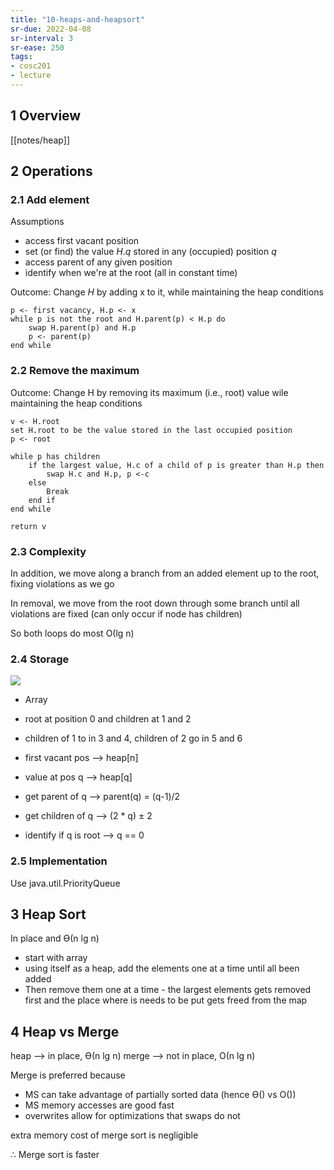 ```yaml
---
title: "10-heaps-and-heapsort"
sr-due: 2022-04-08
sr-interval: 3
sr-ease: 250
tags: 
- cosc201 
- lecture
---
```


## 1 Overview
[[notes/heap]]

## 2 Operations
### 2.1 Add element
Assumptions
- access first vacant position
- set (or find) the value $H.q$ stored in any (occupied) position $q$
- access parent of any given position
- identify when we're at the root
(all in constant time)

Outcome: Change $H$ by adding x to it, while maintaining the heap conditions

```
p <- first vacancy, H.p <- x
while p is not the root and H.parent(p) < H.p do
	swap H.parent(p) and H.p
	p <- parent(p)
end while

```

### 2.2 Remove the maximum
Outcome: Change H by removing its maximum (i.e., root) value wile maintaining the heap conditions

```
v <- H.root
set H.root to be the value stored in the last occupied position
p <- root

while p has children
	if the largest value, H.c of a child of p is greater than H.p then
		swap H.c and H.p, p <-c
	else
		Break
	end if
end while

return v

```


### 2.3 Complexity
In addition, we move along a branch from an added element up to the root, fixing violations as we go

In removal, we move from the root down through some branch until all violations are fixed (can only occur if node has children)

So both loops do most Ο(lg n)

### 2.4 Storage
![](https://i.imgur.com/04qVrGQ.png#invert)

 - Array
- root at position 0 and children at 1 and 2
- children of 1 to in 3 and 4, children of 2 go in 5 and 6

- first vacant pos --> heap[n]
- value at pos q --> heap[q]
- get parent of q --> parent(q) = (q-1)/2
- get children of q --> (2 * q) ± 2
- identify if q is root --> q == 0

### 2.5 Implementation

Use java.util.PriorityQueue

## 3 Heap Sort
In place and ϴ(n lg n)

- start with array
- using itself as a heap, add the elements one at a time until all been added
- Then remove them one at a time - the largest elements gets removed first and the place where is needs to be put gets freed from the map

## 4 Heap vs Merge
heap --> in place, ϴ(n lg n)
merge --> not in place, Ο(n lg n)

Merge is preferred because

- MS can take advantage of partially sorted data (hence ϴ() vs Ο())
- MS memory accesses are good fast
- overwrites allow for optimizations that swaps do not

extra memory cost of merge sort is negligible

∴ Merge sort is faster

